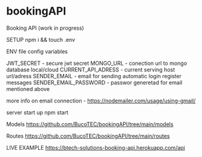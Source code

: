 # bookingAPI

Booking API (work in progress)

SETUP
npm i && touch .env

ENV file config variables

JWT_SECRET - secure jwt secret
MONGO_URL - conection url to mongo database local/cloud
CURRENT_API_ADRESS - current serving host url/adress
SENDER_EMAIL - email for sending automatic login register messages
SENDER_EMAIL_PASSWORD - passwor generetad for email mentioned above

more info on email connection - https://nodemailer.com/usage/using-gmail/ 

server start up 
npm start  


Models
https://github.com/BucoTEC/bookingAPI/tree/main/models

Routes
https://github.com/BucoTEC/bookingAPI/tree/main/routes


LIVE EXAMPLE
https://btech-solutions-booking-api.herokuapp.com/api

